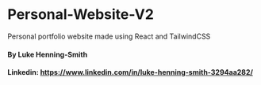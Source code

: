 # Personal-Website-V2

Personal portfolio website made using React and TailwindCSS

#### By Luke Henning-Smith

#### Linkedin: https://www.linkedin.com/in/luke-henning-smith-3294aa282/

